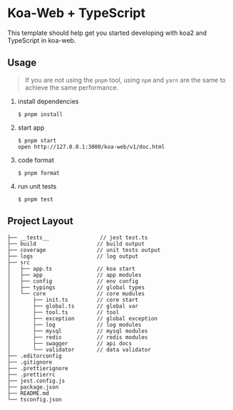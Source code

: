 # Koa-Web + TypeScript

This template should help get you started developing with koa2 and TypeScript in koa-web.

## Usage

> If you are not using the `pnpm` tool, using `npm` and `yarn` are the same to achieve the same performance.

1. install dependencies

   ```
   $ pnpm install
   ```

2. start app

   ```
   $ pnpm start
   open http://127.0.0.1:3000/koa-web/v1/doc.html
   ```

3. code format

   ```
   $ pnpm format
   ```

4. run unit tests
   ```
   $ pnpm test
   ```

## Project Layout

```
├── __tests__                // jest test.ts
├── build                   // build output
├── coverage                // unit tests output
├── logs                    // log output
├── src
│   ├── app.ts              // koa start
│   ├── app                 // app modules
│   ├── config              // env config
│   ├── typings             // global types
│   └── core                // core mudules
│       ├── init.ts         // core start
│       ├── global.ts       // global var
│       ├── tool.ts         // tool
│       ├── exception       // global exception
│       ├── log             // log modules
│       ├── mysql           // mysql modules
│       ├── redis           // redis modules
│       ├── swagger         // api docs
│       └── validator       // data validator
├── .editorconfig
├── .gitignore
├── .prettierignore
├── .prettierrc
├── jest.config.js
├── package.json
├── README.md
└── tsconfig.json
```
